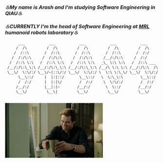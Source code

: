 ### _♨My name is Arash and I'm studying Software Engineering in QIAU♨_
### _♨CURRENTLY I'm the head of Software Engineering at <a href="https://sites.google.com/view/mrl-hsl" target="_blank">MRL</a> humanoid robots laboratory♨_

```
      ___           ___           ___           ___           ___     
     /  /\         /  /\         /  /\         /  /\         /  /\    
    /  /::\       /  /::\       /  /::\       /  /::\       /  /:/    
   /  /:/\:\     /  /:/\:\     /  /:/\:\     /__/:/\:\     /  /:/     
  /  /::\ \:\   /  /::\ \:\   /  /::\ \:\   _\_ \:\ \:\   /  /::\ ___ 
 /__/:/\:\_\:\ /__/:/\:\_\:\ /__/:/\:\_\:\ /__/\ \:\ \:\ /__/:/\:\  /\
 \__\/  \:\/:/ \__\/~|::\/:/ \__\/  \:\/:/ \  \:\ \:\_\/ \__\/  \:\/:/
      \__\::/     |  |:|::/       \__\::/   \  \:\_\:\        \__\::/ 
      /  /:/      |  |:|\/        /  /:/     \  \:\/:/        /  /:/  
     /__/:/       |__|:|~        /__/:/       \  \::/        /__/:/   
     \__\/         \__\|         \__\/         \__\/         \__\/        
                                                                                                                             
```
![](https://github.com/arashrahmani/arashrahmani/blob/master/gifs/jimmy-10fastfingers.gif) 

<!--
**arashrahmani/arashrahmani** is a ✨ _special_ ✨ repository because its `README.md` (this file) appears on your GitHub profile.

Here are some ideas to get you started:

- 🔭 I’m currently working on ...
- 🌱 I’m currently learning ...
- 👯 I’m looking to collaborate on ...
- 🤔 I’m looking for help with ...
- 💬 Ask me about ...
- 📫 How to reach me: ...
- 😄 Pronouns: ...
- ⚡ Fun fact: ...
-->
